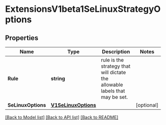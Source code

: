 # ExtensionsV1beta1SeLinuxStrategyOptions

## Properties
Name | Type | Description | Notes
------------ | ------------- | ------------- | -------------
**Rule** | **string** | rule is the strategy that will dictate the allowable labels that may be set. | 
**SeLinuxOptions** | [**V1SeLinuxOptions**](v1.SELinuxOptions.md) |  | [optional] 

[[Back to Model list]](../README.md#documentation-for-models) [[Back to API list]](../README.md#documentation-for-api-endpoints) [[Back to README]](../README.md)


